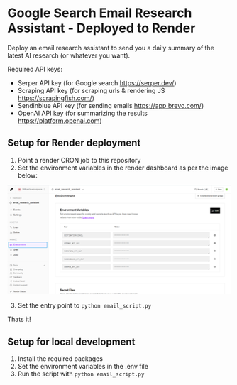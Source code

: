 # Google Search Email Research Assistant - Deployed to Render

Deploy an email research assistant to send you a daily summary of the latest AI research (or whatever you want).

Required API keys:
- Serper API key (for Google search https://serper.dev/)
- Scraping API key (for scraping urls & rendering JS https://scrapingfish.com/)
- Sendinblue API key (for sending emails https://app.brevo.com/)
- OpenAI API key (for summarizing the results https://platform.openai.com)

## Setup for Render deployment

1. Point a render CRON job to this repository
2. Set the environment variables in the render dashboard as per the image below:

![Render Environment Variables](./images/Screenshot%202024-12-17%20122640.png)

3. Set the entry point to `python email_script.py`

Thats it!

## Setup for local development

1. Install the required packages
2. Set the environment variables in the .env file
3. Run the script with `python email_script.py`

